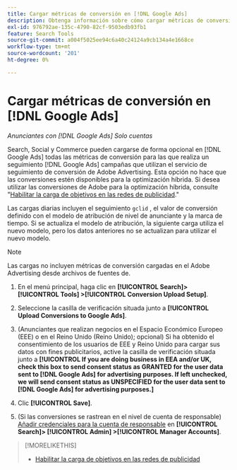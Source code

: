 ```yaml
---
title: Cargar métricas de conversión en [!DNL Google Ads]
description: Obtenga información sobre cómo cargar métricas de conversión de búsqueda, medios sociales y de comercio a [!DNL Google Ads].
exl-id: 976792ae-135c-4790-82cf-9503edb93fb1
feature: Search Tools
source-git-commit: a004f5025ee94c6a40c24124a9cb134a4e1668ce
workflow-type: tm+mt
source-wordcount: '201'
ht-degree: 0%

---
```


# Cargar métricas de conversión en [!DNL Google Ads]

*Anunciantes con [!DNL Google Ads] Solo cuentas*

Search, Social y Commerce pueden cargarse de forma opcional en [!DNL Google Ads] todas las métricas de conversión para las que realiza un seguimiento [!DNL Google Ads] campañas que utilizan el servicio de seguimiento de conversión de Adobe Advertising. Esta opción no hace que las conversiones estén disponibles para la optimización híbrida. Si desea utilizar las conversiones de Adobe para la optimización híbrida, consulte &quot;[Habilitar la carga de objetivos en las redes de publicidad](objective-upload-to-networks.md).&quot;

Las cargas diarias incluyen el seguimiento `gclid` , el valor de conversión definido con el modelo de atribución de nivel de anunciante y la marca de tiempo. Si se actualiza el modelo de atribución, la siguiente carga utiliza el nuevo modelo, pero los datos anteriores no se actualizan para utilizar el nuevo modelo.

>[!NOTE]
>
>Las cargas no incluyen métricas de conversión cargadas en el Adobe Advertising desde archivos de fuentes de.

1. En el menú principal, haga clic en **[!UICONTROL Search]> [!UICONTROL Tools] >[!UICONTROL Conversion Upload Setup]**.

1. Seleccione la casilla de verificación situada junto a **[!UICONTROL Upload Conversions to Google Ads]**.

1. (Anunciantes que realizan negocios en el Espacio Económico Europeo (EEE) o en el Reino Unido (Reino Unido); opcional) Si ha obtenido el consentimiento de los usuarios de EEE y Reino Unido para cargar sus datos con fines publicitarios, active la casilla de verificación situada junto a **[!UICONTROL If you are doing business in EEA and/or UK, check this box to send consent status as GRANTED for the user data sent to [!DNL Google Ads] for advertising purposes. If left unchecked, we will send consent status as UNSPECIFIED for the user data sent to [!DNL Google Ads] for advertising purposes.]**

1. Clic **[!UICONTROL Save]**.

1. (Si las conversiones se rastrean en el nivel de cuenta de responsable) [Añadir credenciales para la cuenta de responsable](/help/search-social-commerce/admin/manager-accounts.md) en **[!UICONTROL Search]> [!UICONTROL Admin] >[!UICONTROL Manager Accounts]**.

>[!MORELIKETHIS]
>
>* [Habilitar la carga de objetivos en las redes de publicidad](objective-upload-to-networks.md)
